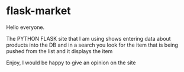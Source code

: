 # flask-market
Hello everyone.

The PYTHON FLASK site that I am using shows entering data about products into the DB and in a search you look for the item that is being pushed from the list and it displays the item

Enjoy, I would be happy to give an opinion on the site
